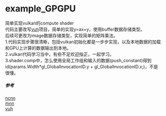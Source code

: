 # example_GPGPU 
简单实现vulkan的compute shader  
代码主要改写[vuh](https://github.com/Glavnokoman/vuh)项目，简单的实现y=ax+y，使用buffer数据存储类型。  
后续可更改为image数据存储类型，实现简单的矩阵乘法。  
1.代码实现步骤很清晰，包括vulkan初始化都是一步步实现，以及本地数据的加载和GPU上计算的数据输出到本地。  
2.vulkan代码学习当中，有些不足欢迎指正，一起学习。  
3.shader.comp中，怎么使用全局工作组和输入的数据(push_constant)得到id(params.Width*gl_GlobalInvocationID.y + gl_GlobalInvocationID.x;)，不是很懂。
##### 参考
[ncnn](https://github.com/Tencent/ncnn)  
[mnn](https://github.com/alibaba/MNN)  
[vuh](https://github.com/Glavnokoman/vuh)  
